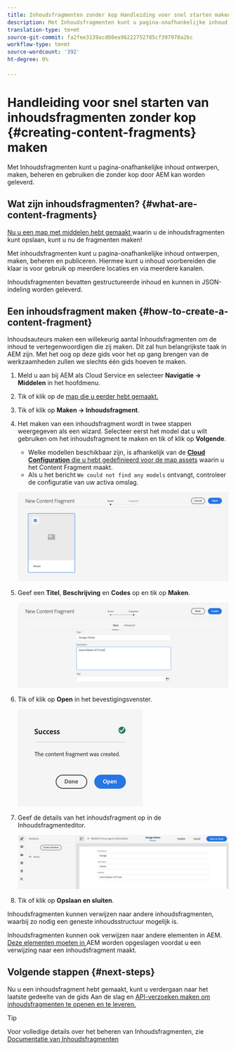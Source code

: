 ```yaml
---
title: Inhoudsfragmenten zonder kop Handleiding voor snel starten maken
description: Met Inhoudsfragmenten kunt u pagina-onafhankelijke inhoud ontwerpen, maken, beheren en gebruiken die zonder kop door AEM kan worden geleverd.
translation-type: tm+mt
source-git-commit: fa2fee3139acd60ea96222752785cf397978a2bc
workflow-type: tm+mt
source-wordcount: '392'
ht-degree: 0%

---
```



# Handleiding voor snel starten van inhoudsfragmenten zonder kop {#creating-content-fragments} maken

Met Inhoudsfragmenten kunt u pagina-onafhankelijke inhoud ontwerpen, maken, beheren en gebruiken die zonder kop door AEM kan worden geleverd.

## Wat zijn inhoudsfragmenten? {#what-are-content-fragments}

[Nu u een map met middelen hebt gemaakt ](create-assets-folder.md) waarin u de inhoudsfragmenten kunt opslaan, kunt u nu de fragmenten maken!

Met inhoudsfragmenten kunt u pagina-onafhankelijke inhoud ontwerpen, maken, beheren en publiceren. Hiermee kunt u inhoud voorbereiden die klaar is voor gebruik op meerdere locaties en via meerdere kanalen.

Inhoudsfragmenten bevatten gestructureerde inhoud en kunnen in JSON-indeling worden geleverd.

## Een inhoudsfragment maken {#how-to-create-a-content-fragment}

Inhoudsauteurs maken een willekeurig aantal Inhoudsfragmenten om de inhoud te vertegenwoordigen die zij maken. Dit zal hun belangrijkste taak in AEM zijn. Met het oog op deze gids voor het op gang brengen van de werkzaamheden zullen we slechts één gids hoeven te maken.

1. Meld u aan bij AEM als Cloud Service en selecteer **Navigatie -> Middelen** in het hoofdmenu.
1. Tik of klik op de [map die u eerder hebt gemaakt.](create-assets-folder.md)
1. Tik of klik op **Maken -> Inhoudsfragment**.
1. Het maken van een inhoudsfragment wordt in twee stappen weergegeven als een wizard. Selecteer eerst het model dat u wilt gebruiken om het inhoudsfragment te maken en tik of klik op **Volgende**.
   * Welke modellen beschikbaar zijn, is afhankelijk van de [**Cloud Configuration** die u hebt gedefinieerd voor de map assets](create-assets-folder.md) waarin u het Content Fragment maakt.
   * Als u het bericht `We could not find any models` ontvangt, controleer de configuratie van uw activa omslag.

   ![Inhoudsfragmentmodel selecteren](../assets/content-fragment-model-select.png)
1. Geef een **Titel**, **Beschrijving** en **Codes** op en tik op **Maken**.

   ![Inhoudsfragment maken](../assets/content-fragment-create.png)
1. Tik of klik op **Open** in het bevestigingsvenster.

   ![Bevestiging van Content Fragment](../assets/content-fragment-confirmation.png)
1. Geef de details van het inhoudsfragment op in de Inhoudsfragmenteditor.

   ![Inhoudsfragmenteditor](../assets/content-fragment-edit.png)
1. Tik of klik op **Opslaan en sluiten**.

Inhoudsfragmenten kunnen verwijzen naar andere inhoudsfragmenten, waarbij zo nodig een geneste inhoudsstructuur mogelijk is.

Inhoudsfragmenten kunnen ook verwijzen naar andere elementen in AEM. [Deze elementen moeten in ](/help/assets/manage-digital-assets.md) AEM worden opgeslagen voordat u een verwijzing naar een inhoudsfragment maakt.

## Volgende stappen {#next-steps}

Nu u een inhoudsfragment hebt gemaakt, kunt u verdergaan naar het laatste gedeelte van de gids Aan de slag en [API-verzoeken maken om inhoudsfragmenten te openen en te leveren.](create-api-request.md)

>[!TIP]
>
>Voor volledige details over het beheren van Inhoudsfragmenten, zie [Documentatie van Inhoudsfragmenten](/help/assets/content-fragments/content-fragments.md)
